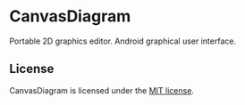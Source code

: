 CanvasDiagram
=============

Portable 2D graphics editor. Android graphical user interface.

## License

CanvasDiagram is licensed under the [MIT license](LICENSE.TXT).
